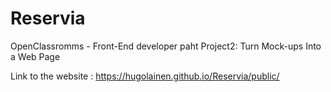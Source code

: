 # Reservia
OpenClassromms - Front-End developer paht
Project2: Turn Mock-ups Into a Web Page

Link to the website :
https://hugolainen.github.io/Reservia/public/
